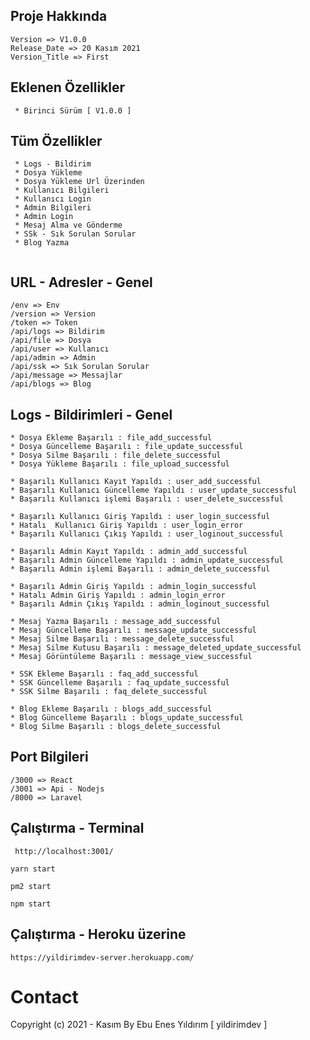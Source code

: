  ## Proje Hakkında

 ```
 Version => V1.0.0
 Release_Date => 20 Kasım 2021
 Version_Title => First
  ```

 ## Eklenen Özellikler

 ```
  * Birinci Sürüm [ V1.0.0 ]
  ```
  
## Tüm Özellikler

 ```
  * Logs - Bildirim 
  * Dosya Yükleme
  * Dosya Yükleme Url Üzerinden
  * Kullanıcı Bilgileri
  * Kullanıcı Login
  * Admin Bilgileri
  * Admin Login
  * Mesaj Alma ve Gönderme
  * SSk - Sık Sorulan Sorular
  * Blog Yazma
  
  ```

 ## URL - Adresler - Genel

 ```
 /env => Env
 /version => Version
 /token => Token
 /api/logs => Bildirim
 /api/file => Dosya
 /api/user => Kullanıcı
 /api/admin => Admin
 /api/ssk => Sık Sorulan Sorular
 /api/message => Messajlar
 /api/blogs => Blog

  ```
  
 ## Logs - Bildirimleri - Genel

 ```
* Dosya Ekleme Başarılı : file_add_successful
* Dosya Güncelleme Başarılı : file_update_successful
* Dosya Silme Başarılı : file_delete_successful
* Dosya Yükleme Başarılı : file_upload_successful

* Başarılı Kullanıcı Kayıt Yapıldı : user_add_successful
* Başarılı Kullanıcı Güncelleme Yapıldı : user_update_successful
* Başarılı Kullanıcı işlemi Başarılı : user_delete_successful

* Başarılı Kullanıcı Giriş Yapıldı : user_login_successful
* Hatalı  Kullanıcı Giriş Yapıldı : user_login_error
* Başarılı Kullanıcı Çıkış Yapıldı : user_loginout_successful

* Başarılı Admin Kayıt Yapıldı : admin_add_successful
* Başarılı Admin Güncelleme Yapıldı : admin_update_successful
* Başarılı Admin işlemi Başarılı : admin_delete_successful

* Başarılı Admin Giriş Yapıldı : admin_login_successful
* Hatalı Admin Giriş Yapıldı : admin_login_error
* Başarılı Admin Çıkış Yapıldı : admin_loginout_successful

* Mesaj Yazma Başarılı : message_add_successful
* Mesaj Güncelleme Başarılı : message_update_successful
* Mesaj Silme Başarılı : message_delete_successful
* Mesaj Silme Kutusu Başarılı : message_deleted_update_successful
* Mesaj Görüntüleme Başarılı : message_view_successful

* SSK Ekleme Başarılı : faq_add_successful
* SSK Güncelleme Başarılı : faq_update_successful
* SSK Silme Başarılı : faq_delete_successful

* Blog Ekleme Başarılı : blogs_add_successful
* Blog Güncelleme Başarılı : blogs_update_successful
* Blog Silme Başarılı : blogs_delete_successful

  ```
  
## Port Bilgileri

 ```
 /3000 => React
 /3001 => Api - Nodejs
 /8000 => Laravel
  ```

## Çalıştırma - Terminal

 ```
  http://localhost:3001/
 ```

```
yarn start
```
```
pm2 start
```
```
npm start
```

## Çalıştırma - Heroku üzerine

```
https://yildirimdev-server.herokuapp.com/
```


# Contact
Copyright (c) 2021 - Kasım  By Ebu Enes Yıldırım [ yildirimdev ]
